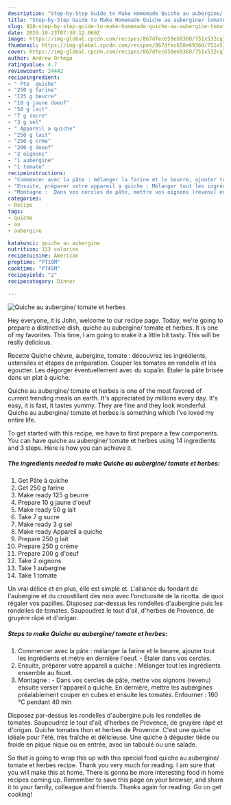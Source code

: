 ```yaml
---
description: "Step-by-Step Guide to Make Homemade Quiche au aubergine/ tomate et herbes"
title: "Step-by-Step Guide to Make Homemade Quiche au aubergine/ tomate et herbes"
slug: 928-step-by-step-guide-to-make-homemade-quiche-au-aubergine-tomate-et-herbes
date: 2020-10-23T07:38:12.069Z
image: https://img-global.cpcdn.com/recipes/867dfec658e69360/751x532cq70/quiche-au-aubergine-tomate-et-herbes-photo-principale-de-la-recette.jpg
thumbnail: https://img-global.cpcdn.com/recipes/867dfec658e69360/751x532cq70/quiche-au-aubergine-tomate-et-herbes-photo-principale-de-la-recette.jpg
cover: https://img-global.cpcdn.com/recipes/867dfec658e69360/751x532cq70/quiche-au-aubergine-tomate-et-herbes-photo-principale-de-la-recette.jpg
author: Andrew Ortega
ratingvalue: 4.7
reviewcount: 24442
recipeingredient:
- " Pte  quiche"
- "250 g farine"
- "125 g beurre"
- "10 g jaune doeuf"
- "50 g lait"
- "7 g sucre"
- "3 g sel"
- " Appareil a quiche"
- "250 g lait"
- "250 g crme"
- "200 g doeuf"
- "2 oignons"
- "1 aubergine"
- "1 tomate"
recipeinstructions:
- "Commencer avec la pâte : mélanger la farine et le beurre, ajouter tout les ingrédients et mètre en dernière l&#39;oeuf.  Étaler dans vos cercles."
- "Ensuite, préparer votre appareil a quiche : Mélanger tout les ingrédients ensemble au fouet."
- "Montagne :  Dans vos cercles de pâte, mettre vos oignons (revenu) ensuite verser l&#39;appareil a quiche. En dernière, mettre les aubergines préalablement couper en cubes et ensuite les tomates. Enfourner : 160 °C pendant 40 min"
categories:
- Recipe
tags:
- quiche
- au
- aubergine

katakunci: quiche au aubergine 
nutrition: 153 calories
recipecuisine: American
preptime: "PT10M"
cooktime: "PT45M"
recipeyield: "2"
recipecategory: Dinner

---
```



![Quiche au aubergine/ tomate et herbes](https://img-global.cpcdn.com/recipes/867dfec658e69360/751x532cq70/quiche-au-aubergine-tomate-et-herbes-photo-principale-de-la-recette.jpg)

Hey everyone, it is John, welcome to our recipe page. Today, we're going to prepare a distinctive dish, quiche au aubergine/ tomate et herbes. It is one of my favorites. This time, I am going to make it a little bit tasty. This will be really delicious.

Recette Quiche chèvre, aubergine, tomate : découvrez les ingrédients, ustensiles et étapes de préparation. Couper les tomates en rondelle et les égoutter. Les dégorger éventuellement avec du sopalin. Etaler la pâte brisée dans un plat à quiche.

Quiche au aubergine/ tomate et herbes is one of the most favored of current trending meals on earth. It's appreciated by millions every day. It's easy, it is fast, it tastes yummy. They are fine and they look wonderful. Quiche au aubergine/ tomate et herbes is something which I've loved my entire life.


To get started with this recipe, we have to first prepare a few components. You can have quiche au aubergine/ tomate et herbes using 14 ingredients and 3 steps. Here is how you can achieve it.

<!--inarticleads1-->

##### The ingredients needed to make Quiche au aubergine/ tomate et herbes:

1. Get  Pâte à quiche
1. Get 250 g farine
1. Make ready 125 g beurre
1. Prepare 10 g jaune d&#39;oeuf
1. Make ready 50 g lait
1. Take 7 g sucre
1. Make ready 3 g sel
1. Make ready  Appareil a quiche
1. Prepare 250 g lait
1. Prepare 250 g crème
1. Prepare 200 g d&#39;oeuf
1. Take 2 oignons
1. Take 1 aubergine
1. Take 1 tomate


Un vrai délice et en plus, elle est simple et. L&#39;alliance du fondant de l&#39;aubergine et du croustillant des noix avec l&#39;onctuosité de la ricotta. de quoi régaler vos papilles. Disposez par-dessus les rondelles d&#39;aubergine puis les rondelles de tomates. Saupoudrez le tout d&#39;ail, d&#39;herbes de Provence, de gruyère râpé et d&#39;origan. 

<!--inarticleads2-->

##### Steps to make Quiche au aubergine/ tomate et herbes:

1. Commencer avec la pâte : mélanger la farine et le beurre, ajouter tout les ingrédients et mètre en dernière l&#39;oeuf.  - Étaler dans vos cercles.
1. Ensuite, préparer votre appareil a quiche : Mélanger tout les ingrédients ensemble au fouet.
1. Montagne :  - Dans vos cercles de pâte, mettre vos oignons (revenu) ensuite verser l&#39;appareil a quiche. En dernière, mettre les aubergines préalablement couper en cubes et ensuite les tomates. Enfourner : 160 °C pendant 40 min


Disposez par-dessus les rondelles d&#39;aubergine puis les rondelles de tomates. Saupoudrez le tout d&#39;ail, d&#39;herbes de Provence, de gruyère râpé et d&#39;origan. Quiche tomates thon et herbes de Provence. C&#39;est une quiche idéale pour l&#39;été, très fraîche et délicieuse. Une quiche à déguster tiède ou froide en pique nique ou en entrée, avec un taboulé ou une salade. 

So that is going to wrap this up with this special food quiche au aubergine/ tomate et herbes recipe. Thank you very much for reading. I am sure that you will make this at home. There is gonna be more interesting food in home recipes coming up. Remember to save this page on your browser, and share it to your family, colleague and friends. Thanks again for reading. Go on get cooking!
